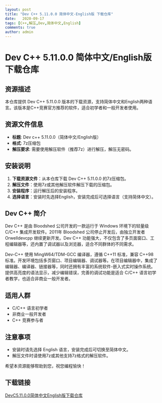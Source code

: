 ```yaml
---
layout: post
title: "Dev C++ 5.11.0.0 简体中文-English版 下载仓库"
date:   2020-09-17
tags: [C++,解压,Dev,简体中文,English]
comments: true
author: admin
---
```

# Dev C++ 5.11.0.0 简体中文/English版 下载仓库

## 资源描述

本仓库提供 Dev C++ 5.11.0.0 版本的下载资源，支持简体中文和English两种语言。该版本是C++竞赛官方推荐的软件，适合初学者和一般开发者使用。

## 资源文件信息

- **标题**: Dev c++ 5.11.0.0（简体中文/English版）
- **格式**: 7z压缩包
- **解压要求**: 需要使用解压软件（推荐7z）进行解压，解压无密码。

## 安装说明

1. **下载资源文件**：从本仓库下载 Dev C++ 5.11.0.0 的7z压缩包。
2. **解压文件**：使用7z或其他解压软件解压下载的压缩包。
3. **安装程序**：运行解压后的安装程序。
4. **选择语言**：安装时先选择English，安装完成后可选择语言（支持简体中文）。

## Dev C++ 简介

Dev C++ 是由 Bloodshed 公司开发的一款运行于 Windows 环境下的轻量级 C/C++ 集成开发软件。2011年 Bloodshed 公司停止开发后，由独立开发者 Orwelldevcpp 继续更新开发。Dev C++ 功能强大，不仅包含了多页面窗口、工程编辑器等，还内置了调试器以及浏览器，适合不同群体的不同需求。

Dev-C++ 使用 MingW64/TDM-GCC 编译器，遵循 C++11 标准，兼容 C++98 标准。开发环境包括多页窗口、项目编辑器、调试器等。在项目编辑器中，集成了编辑器、编译器、链接器等，同时还拥有丰富的系统软件-嵌入式实时操作系统。提供高亮度的语法显示，减少编辑错误，完善的调试功能是适合 C/C++ 语言初学者教学，也适合非商业一般开发者。

## 适用人群

- C/C++ 语言初学者
- 非商业一般开发者
- C++ 竞赛参与者

## 注意事项

- 安装时请先选择 English 语言，安装完成后可切换至简体中文。
- 解压文件时请使用7z或其他支持7z格式的解压软件。

希望本资源能够帮助到您，祝您编程愉快！

## 下载链接

[DevC5.11.0.0简体中文English版下载仓库](https://pan.quark.cn/s/1305d4b776d2)